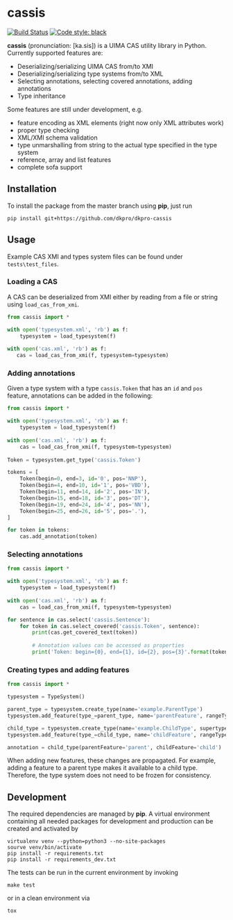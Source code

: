 # cassis

[![Build Status](https://travis-ci.org/dkpro/dkpro-cassis.svg?branch=master)](https://travis-ci.org/dkpro/dkpro-cassis)
[![Code style: black](https://img.shields.io/badge/code%20style-black-000000.svg)](https://github.com/ambv/black)

**cassis** (pronunciation: [ka.sis]) is a UIMA CAS utility library in Python. Currently supported features are:

- Deserializing/serializing UIMA CAS from/to XMI
- Deserializing/serializing type systems from/to XML
- Selecting annotations, selecting covered annotations, adding annotations
- Type inheritance

Some features are still under development, e.g.

- feature encoding as XML elements (right now only XML attributes work)
- proper type checking
- XML/XMI schema validation
- type unmarshalling from string to the actual type specified in the type system
- reference, array and list features
- complete sofa support

## Installation

To install the package from the master branch using **pip**, just run
    
    pip install git+https://github.com/dkpro/dkpro-cassis

## Usage

Example CAS XMI and types system files can be found under `tests\test_files`. 

### Loading a CAS

A CAS can be deserialized from XMI either by reading from a file or string using `load_cas_from_xmi`.

```python
from cassis import *

with open('typesystem.xml', 'rb') as f:
    typesystem = load_typesystem(f)
    
with open('cas.xml', 'rb') as f:
   cas = load_cas_from_xmi(f, typesystem=typesystem)

```
    
### Adding annotations

Given a type system with a type `cassis.Token` that has an `id` and `pos` feature, annotations can be added in the following:

```python
from cassis import *

with open('typesystem.xml', 'rb') as f:
    typesystem = load_typesystem(f)
    
with open('cas.xml', 'rb') as f:
    cas = load_cas_from_xmi(f, typesystem=typesystem)
   
Token = typesystem.get_type('cassis.Token')

tokens = [
    Token(begin=0, end=3, id='0', pos='NNP'),
    Token(begin=4, end=10, id='1', pos='VBD'),
    Token(begin=11, end=14, id='2', pos='IN'),
    Token(begin=15, end=18, id='3', pos='DT'),
    Token(begin=19, end=24, id='4', pos='NN'),
    Token(begin=25, end=26, id='5', pos='.'),
]

for token in tokens:
    cas.add_annotation(token)
```
        
### Selecting annotations

```python
from cassis import *

with open('typesystem.xml', 'rb') as f:
    typesystem = load_typesystem(f)
    
with open('cas.xml', 'rb') as f:
    cas = load_cas_from_xmi(f, typesystem=typesystem)

for sentence in cas.select('cassis.Sentence'):
    for token in cas.select_covered('cassis.Token', sentence):
        print(cas.get_covered_text(token))
        
        # Annotation values can be accessed as properties
        print('Token: begin={0}, end={1}, id={2}, pos={3}'.format(token.begin, token.end, token.id, token.pos)) 
```

### Creating types and adding features

```python
from cassis import *

typesystem = TypeSystem()

parent_type = typesystem.create_type(name='example.ParentType')
typesystem.add_feature(type_=parent_type, name='parentFeature', rangeTypeName='String')

child_type = typesystem.create_type(name='example.ChildType', supertypeName=parent_type.name)
typesystem.add_feature(type_=child_type, name='childFeature', rangeTypeName='Integer')

annotation = child_type(parentFeature='parent', childFeature='child')
```

When adding new features, these changes are propagated. For example, adding a feature to a parent type makes it available to a child type. Therefore, the type system does not need to be frozen for consistency.
        
## Development

The required dependencies are managed by **pip**. A virtual environment containing all needed packages for development and production can be created and activated by

    virtualenv venv --python=python3 --no-site-packages
    sourve venv/bin/activate
    pip install -r requirements.txt
    pip install -r requirements_dev.txt

The tests can be run in the current environment by invoking

    make test
    
or in a clean environment via

    tox
